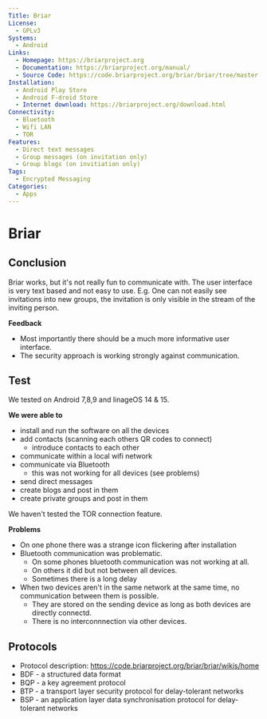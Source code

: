 ```yaml
---
Title: Briar
License: 
  - GPLv3
Systems: 
  - Android
Links:
  - Homepage: https://briarproject.org
  - Documentation: https://briarproject.org/manual/
  - Source Code: https://code.briarproject.org/briar/briar/tree/master
Installation:
  - Android Play Store
  - Android F-droid Store
  - Internet download: https://briarproject.org/download.html
Connectivity:
  - Bluetooth
  - Wifi LAN
  - TOR
Features:
  - Direct text messages
  - Group messages (on invitation only)
  - Group blogs (on invitiation only)
Tags:
  - Encrypted Messaging
Categories:
  - Apps
---
```


# Briar

## Conclusion

Briar works, but it's not really fun to communicate with. The user interface is very text based and not easy to use. E.g. One can not easily see invitations into new groups, the invitation is only visible in the stream of the inviting person.

**Feedback**

* Most importantly there should be a much more informative user interface.
* The security approach is working strongly against communication.


## Test

We tested on Android 7,8,9 and linageOS 14 & 15.

**We were able to**

* install and run the software on all the devices
* add contacts (scanning each others QR codes to connect)
  * introduce contacts to each other
* communicate within a local wifi network
* communicate via Bluetooth
  * this was not working for all devices (see problems)
* send direct messages
* create blogs and post in them
* create private groups and post in them


We haven't tested the TOR connection feature.

**Problems**

* On one phone there was a strange icon flickering after installation
* Bluetooth communication was problematic. 
  * On some phones bluetooth communication was not working at all.
  * On others it did but not between all devices.
  * Sometimes there is a long delay
* When two devices aren't in the same network at the same time, no communication between them is possible. 
  * They are stored on the sending device as long as both devices are directly connectd.
  * There is no interconnnection via other devices.


## Protocols

* Protocol description: https://code.briarproject.org/briar/briar/wikis/home
* BDF - a structured data format
* BQP - a key agreement protocol
* BTP - a transport layer security protocol for delay-tolerant networks
* BSP - an application layer data synchronisation protocol for delay-tolerant networks
